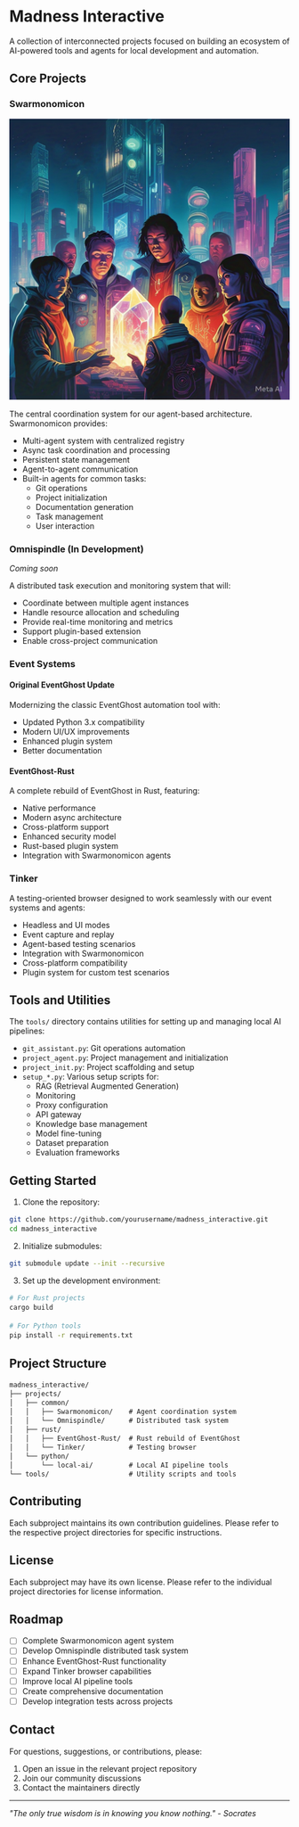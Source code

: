 # Madness Interactive

A collection of interconnected projects focused on building an ecosystem of AI-powered tools and agents for local development and automation.


## Core Projects

### Swarmonomicon

![Cover Art](docs/assets/Cover-Art.jpeg)

The central coordination system for our agent-based architecture. Swarmonomicon provides:

- Multi-agent system with centralized registry
- Async task coordination and processing
- Persistent state management
- Agent-to-agent communication
- Built-in agents for common tasks:
  - Git operations
  - Project initialization
  - Documentation generation
  - Task management
  - User interaction

### Omnispindle (In Development)

*Coming soon*

A distributed task execution and monitoring system that will:
- Coordinate between multiple agent instances
- Handle resource allocation and scheduling
- Provide real-time monitoring and metrics
- Support plugin-based extension
- Enable cross-project communication

### Event Systems

#### Original EventGhost Update
Modernizing the classic EventGhost automation tool with:
- Updated Python 3.x compatibility
- Modern UI/UX improvements
- Enhanced plugin system
- Better documentation

#### EventGhost-Rust
A complete rebuild of EventGhost in Rust, featuring:
- Native performance
- Modern async architecture
- Cross-platform support
- Enhanced security model
- Rust-based plugin system
- Integration with Swarmonomicon agents

### Tinker

A testing-oriented browser designed to work seamlessly with our event systems and agents:
- Headless and UI modes
- Event capture and replay
- Agent-based testing scenarios
- Integration with Swarmonomicon
- Cross-platform compatibility
- Plugin system for custom test scenarios

## Tools and Utilities

The `tools/` directory contains utilities for setting up and managing local AI pipelines:

- `git_assistant.py`: Git operations automation
- `project_agent.py`: Project management and initialization
- `project_init.py`: Project scaffolding and setup
- `setup_*.py`: Various setup scripts for:
  - RAG (Retrieval Augmented Generation)
  - Monitoring
  - Proxy configuration
  - API gateway
  - Knowledge base management
  - Model fine-tuning
  - Dataset preparation
  - Evaluation frameworks

## Getting Started

1. Clone the repository:
```bash
git clone https://github.com/yourusername/madness_interactive.git
cd madness_interactive
```

2. Initialize submodules:
```bash
git submodule update --init --recursive
```

3. Set up the development environment:
```bash
# For Rust projects
cargo build

# For Python tools
pip install -r requirements.txt
```

## Project Structure

```
madness_interactive/
├── projects/
│   ├── common/
│   │   ├── Swarmonomicon/    # Agent coordination system
│   │   └── Omnispindle/      # Distributed task system
│   ├── rust/
│   │   ├── EventGhost-Rust/  # Rust rebuild of EventGhost
│   │   └── Tinker/           # Testing browser
│   └── python/
│       └── local-ai/         # Local AI pipeline tools
└── tools/                    # Utility scripts and tools
```

## Contributing

Each subproject maintains its own contribution guidelines. Please refer to the respective project directories for specific instructions.

## License

Each subproject may have its own license. Please refer to the individual project directories for license information.

## Roadmap

- [ ] Complete Swarmonomicon agent system
- [ ] Develop Omnispindle distributed task system
- [ ] Enhance EventGhost-Rust functionality
- [ ] Expand Tinker browser capabilities
- [ ] Improve local AI pipeline tools
- [ ] Create comprehensive documentation
- [ ] Develop integration tests across projects

## Contact

For questions, suggestions, or contributions, please:
1. Open an issue in the relevant project repository
2. Join our community discussions
3. Contact the maintainers directly

---
*"The only true wisdom is in knowing you know nothing." - Socrates*
